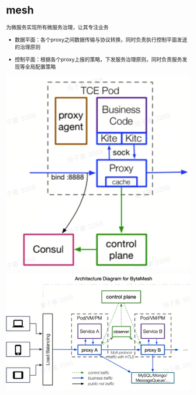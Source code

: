 # mesh

为微服务实现所有微服务治理，让其专注业务

+ 数据平面：各个proxy之间数据传输与协议转换，同时负责执行控制平面发送的治理原则

+ 控制平面：根据各个proxy上报的策略，下发服务治理原则，同时负责服务发现等全局配置策略

![](./mesh.jpeg)

![](./mesh_arch.jpeg)

